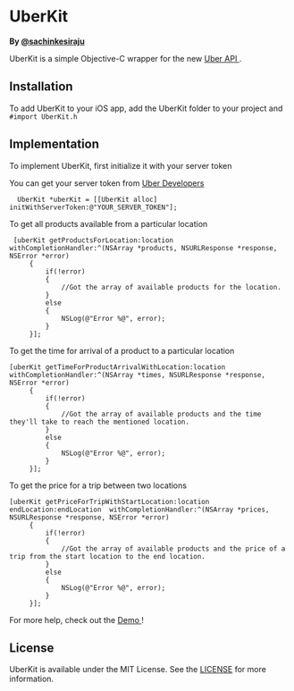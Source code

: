 UberKit
=======

<b>By <a href = https://twitter.com/sachinkesiraju> @sachinkesiraju </a></b>

UberKit is a simple Objective-C wrapper for the new <a href = http://developer.uber.com> Uber API </a>.

<h2> Installation </h2>

To add UberKit to your iOS app, add the UberKit folder to your project and `#import UberKit.h` 

<h2> Implementation </h2>

To implement UberKit, first initialize it with your server token

You can get your server token from <a href = http://developer.uber.com> Uber Developers </a>

```
  UberKit *uberKit = [[UberKit alloc] initWithServerToken:@"YOUR_SERVER_TOKEN"];
```

To get all products available from a particular location

```
 [uberKit getProductsForLocation:location withCompletionHandler:^(NSArray *products, NSURLResponse *response, NSError *error)
     {
         if(!error)
         {
             //Got the array of available products for the location.
         }
         else
         {
             NSLog(@"Error %@", error);
         }
     }];
```

To get the time for arrival of a product to a particular location
```
[uberKit getTimeForProductArrivalWithLocation:location withCompletionHandler:^(NSArray *times, NSURLResponse *response, NSError *error)
     {
         if(!error)
         {
             //Got the array of available products and the time they'll take to reach the mentioned location.
         }
         else
         {
             NSLog(@"Error %@", error);
         }
     }];
```

To get the price for a trip between two locations
```
[uberKit getPriceForTripWithStartLocation:location endLocation:endLocation  withCompletionHandler:^(NSArray *prices, NSURLResponse *response, NSError *error)
     {
         if(!error)
         {
             //Got the array of available products and the price of a trip from the start location to the end location.
         }
         else
         {
             NSLog(@"Error %@", error);
         }
     }];
```
For more help, check out the <a href = https://github.com/sachinkesiraju/UberKit/tree/master/UberKitDemo> Demo </a>!

<h2> License </h2>

UberKit is available under the MIT License. See the <a href = https://github.com/sachinkesiraju/UberKit/blob/master/LICENSE>LICENSE</a> for more information.
